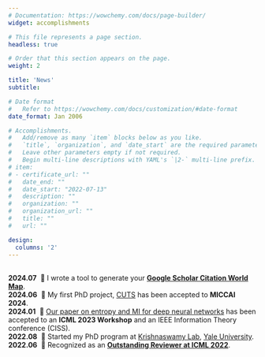 ```yaml
---
# Documentation: https://wowchemy.com/docs/page-builder/
widget: accomplishments

# This file represents a page section.
headless: true

# Order that this section appears on the page.
weight: 2

title: 'News'
subtitle:

# Date format
#   Refer to https://wowchemy.com/docs/customization/#date-format
date_format: Jan 2006

# Accomplishments.
#   Add/remove as many `item` blocks below as you like.
#   `title`, `organization`, and `date_start` are the required parameters.
#   Leave other parameters empty if not required.
#   Begin multi-line descriptions with YAML's `|2-` multi-line prefix.
# item:
# - certificate_url: ""
#   date_end: ""
#   date_start: "2022-07-13"
#   description: ""
#   organization: ""
#   organization_url: ""
#   title: ""
#   url: ""

design:
  columns: '2'
---
```

<br> **2024.07** &nbsp;🎉 I wrote a tool to generate your [**Google Scholar Citation World Map**](https://github.com/ChenLiu-1996/CitationMap).
<br> **2024.06** &nbsp;🎉 My first PhD project, <a href="https://www.chenliu1996.com/publication/2024_cuts/">CUTS</a> has been accepted to **MICCAI 2024**.
<br> **2024.01** &nbsp;🎉 <a href="https://www.chenliu1996.com/publication/2023_diffusion_spectral_entropy/">Our paper on entropy and MI for deep neural networks</a> has been accepted to an **ICML 2023 Workshop** and an IEEE Information Theory conference (CISS).
<br> **2022.08** &nbsp;🎉 Started my PhD program at <a href="https://www.krishnaswamylab.org/">Krishnaswamy Lab</a>, <a href="https://cpsc.yale.edu/people/PhD-students">Yale University</a>.
<br> **2022.06** &nbsp;🎉 Recognized as an <a href="https://icml.cc/Conferences/2022/Reviewers">**Outstanding Reviewer at ICML 2022**</a>.
